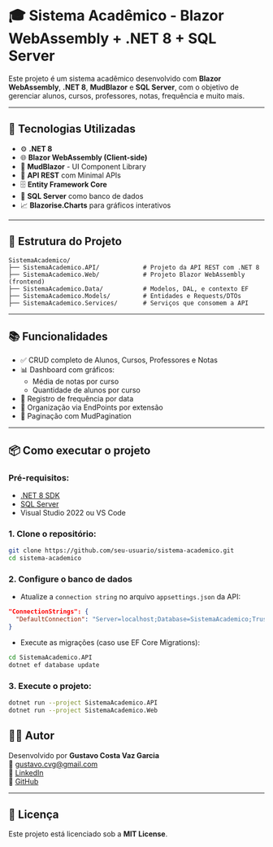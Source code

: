 # 🎓 Sistema Acadêmico - Blazor WebAssembly + .NET 8 + SQL Server

Este projeto é um sistema acadêmico desenvolvido com **Blazor WebAssembly**, **.NET 8**, **MudBlazor** e **SQL Server**, com o objetivo de gerenciar alunos, cursos, professores, notas, frequência e muito mais.

---

## 🔧 Tecnologias Utilizadas

- ⚙️ **.NET 8**
- 🌐 **Blazor WebAssembly (Client-side)**
- 🎨 **MudBlazor** - UI Component Library
- 🔌 **API REST** com Minimal APIs
- 🗄️ **Entity Framework Core**
- 🧩 **SQL Server** como banco de dados
- 📈 **Blazorise.Charts** para gráficos interativos

---

## 📁 Estrutura do Projeto

```
SistemaAcademico/
├── SistemaAcademico.API/            # Projeto da API REST com .NET 8
├── SistemaAcademico.Web/            # Projeto Blazor WebAssembly (frontend)
├── SistemaAcademico.Data/           # Modelos, DAL, e contexto EF
├── SistemaAcademico.Models/         # Entidades e Requests/DTOs
├── SistemaAcademico.Services/       # Serviços que consomem a API
```

---

## 📚 Funcionalidades

- ✅ CRUD completo de Alunos, Cursos, Professores e Notas
- 📊 Dashboard com gráficos:
  - Média de notas por curso
  - Quantidade de alunos por curso
- 📆 Registro de frequência por data
- 🔐 Organização via EndPoints por extensão
- 🔎 Paginação com MudPagination

---

## 📦 Como executar o projeto

### Pré-requisitos:

- [.NET 8 SDK](https://dotnet.microsoft.com/download)
- [SQL Server](https://www.microsoft.com/en-us/sql-server/sql-server-downloads)
- Visual Studio 2022 ou VS Code

### 1. Clone o repositório:

```bash
git clone https://github.com/seu-usuario/sistema-academico.git
cd sistema-academico
```

### 2. Configure o banco de dados

- Atualize a `connection string` no arquivo `appsettings.json` da API:

```json
"ConnectionStrings": {
  "DefaultConnection": "Server=localhost;Database=SistemaAcademico;Trusted_Connection=True;"
}
```

- Execute as migrações (caso use EF Core Migrations):

```bash
cd SistemaAcademico.API
dotnet ef database update
```

### 3. Execute o projeto:

```bash
dotnet run --project SistemaAcademico.API
dotnet run --project SistemaAcademico.Web
```

## 🧑‍💻 Autor

Desenvolvido por **Gustavo Costa Vaz Garcia**  
📧 [gustavo.cvg@gmail.com](mailto:gustavo.cvg@gmail.com)  
🔗 [LinkedIn](https://linkedin.com/in/gustavo-costa-vaz-garcia)  
🐙 [GitHub](https://github.com/GustavoCosta2201)

---

## 📃 Licença

Este projeto está licenciado sob a **MIT License**.

